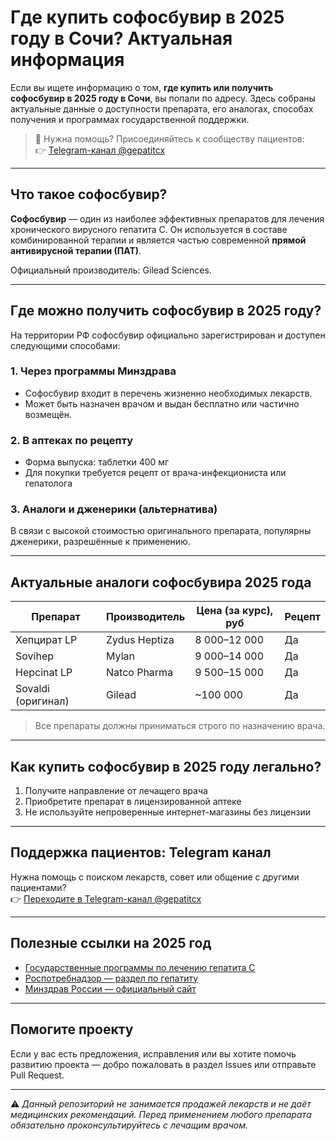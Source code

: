 # Где купить софосбувир в 2025 году в Сочи? Актуальная информация

Если вы ищете информацию о том, **где купить или получить софосбувир в 2025 году в Сочи**, вы попали по адресу. Здесь собраны актуальные данные о доступности препарата, его аналогах, способах получения и программах государственной поддержки.

> 💬 Нужна помощь? Присоединяйтесь к сообществу пациентов:  
👉 [Telegram-канал @gepatitcx](https://t.me/gepatitcx)

---

## Что такое софосбувир?

**Софосбувир** — один из наиболее эффективных препаратов для лечения хронического вирусного гепатита С. Он используется в составе комбинированной терапии и является частью современной **прямой антивирусной терапии (ПАТ)**.

Официальный производитель: Gilead Sciences.

---

## Где можно получить софосбувир в 2025 году?

На территории РФ софосбувир официально зарегистрирован и доступен следующими способами:

### 1. Через программы Минздрава
- Софосбувир входит в перечень жизненно необходимых лекарств.
- Может быть назначен врачом и выдан бесплатно или частично возмещён.

### 2. В аптеках по рецепту
- Форма выпуска: таблетки 400 мг
- Для покупки требуется рецепт от врача-инфекциониста или гепатолога

### 3. Аналоги и дженерики (альтернатива)
В связи с высокой стоимостью оригинального препарата, популярны дженерики, разрешённые к применению.

---

## Актуальные аналоги софосбувира 2025 года

| Препарат | Производитель | Цена (за курс), руб | Рецепт |
|----------|---------------|----------------------|--------|
| Хепцират LP | Zydus Heptiza | 8 000–12 000 | Да |
| Sovihep | Mylan | 9 000–14 000 | Да |
| Hepcinat LP | Natco Pharma | 9 500–15 000 | Да |
| Sovaldi (оригинал) | Gilead | ~100 000 | Да |

> Все препараты должны приниматься строго по назначению врача.

---

## Как купить софосбувир в 2025 году легально?

1. Получите направление от лечащего врача
2. Приобретите препарат в лицензированной аптеке
3. Не используйте непроверенные интернет-магазины без лицензии

---

## Поддержка пациентов: Telegram канал

Нужна помощь с поиском лекарств, совет или общение с другими пациентами?  
👉 [Переходите в Telegram-канал @gepatitcx](https://t.me/gepatitcx)

---

## Полезные ссылки на 2025 год

- [Государственные программы по лечению гепатита С](https://stopgepatit.info)
- [Роспотребнадзор — раздел по гепатиту](https://rospotrebnadzor.ru)
- [Минздрав России — официальный сайт](https://minzdrav.gov.ru)

---

## Помогите проекту

Если у вас есть предложения, исправления или вы хотите помочь развитию проекта — добро пожаловать в раздел Issues или отправьте Pull Request.

---
⚠️ *Данный репозиторий не занимается продажей лекарств и не даёт медицинских рекомендаций. Перед применением любого препарата обязательно проконсультируйтесь с лечащим врачом.*
